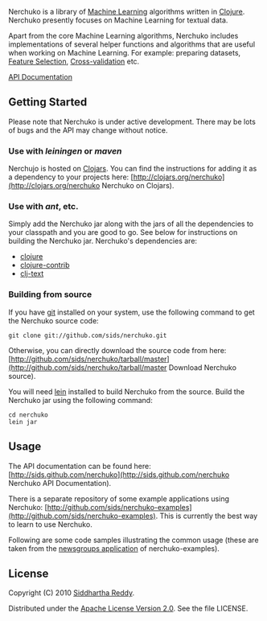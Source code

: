Nerchuko is a library of [Machine
Learning](http://en.wikipedia.org/wiki/Machine_learning) algorithms
written in [Clojure](http://clojure.org). Nerchuko presently focuses
on Machine Learning for textual data.

Apart from the core Machine Learning algorithms, Nerchuko includes
implementations of several helper functions and algorithms that are
useful when working on Machine Learning. For example: preparing
datasets, [Feature
Selection](http://en.wikipedia.org/wiki/Feature_selection),
[Cross-validation](http://en.wikipedia.org/wiki/Cross-validation_%28statistics%29)
etc.

[API Documentation](http://sids.github.com/nerchuko)

## Getting Started

Please note that Nerchuko is under active development. There may be
lots of bugs and the API may change without notice.

### Use with *leiningen* or *maven*
Nerchujo is hosted on [Clojars](http://clojars.org/). You can find the
instructions for adding it as a dependency to your projects here:
[http://clojars.org/nerchuko](http://clojars.org/nerchuko Nerchuko on
Clojars).

### Use with *ant*, etc.
Simply add the Nerchuko jar along with the jars of all the
dependencies to your classpath and you are good to go. See below for
instructions on building the Nerchuko jar. Nerchuko's dependencies
are:

* [clojure](http://github.com/richhickey/clojure/)
* [clojure-contrib](http://github.com/richhickey/clojure-contrib/)
* [clj-text](http://github.com/sids/clj-text)

### Building from source
If you have [git](http://git-scm.com/download) installed on your
system, use the following command to get the Nerchuko source code:

    git clone git://github.com/sids/nerchuko.git

Otherwise, you can directly download the source code from here:
[http://github.com/sids/nerchuko/tarball/master](http://github.com/sids/nerchuko/tarball/master
Download Nerchuko source).

You will need
[lein](http://zef.me/2470/building-clojure-projects-with-leiningen)
installed to build Nerchuko from the source. Build the Nerchuko jar
using the following command:

    cd nerchuko
    lein jar

## Usage

The API documentation can be found here:
[http://sids.github.com/nerchuko](http://sids.github.com/nerchuko
Nerchuko API Documentation).

There is a separate repository of some example applications using
Nerchuko:
[http://github.com/sids/nerchuko-examples](http://github.com/sids/nerchuko-examples).
This is currently the best way to learn to use Nerchuko.

Following are some code samples illustrating the common usage (these
are taken from the [newsgroups
application](http://github.com/sids/nerchuko-examples/tree/master/src/nerchuko/examples/newsgroups/)
of nerchuko-examples).


## License

Copyright (C) 2010 [Siddhartha Reddy](http://www.siddhartha-reddy.com/).

Distributed under the [Apache License Version
 2.0](http://www.apache.org/licenses/LICENSE-2.0). See the file LICENSE.

